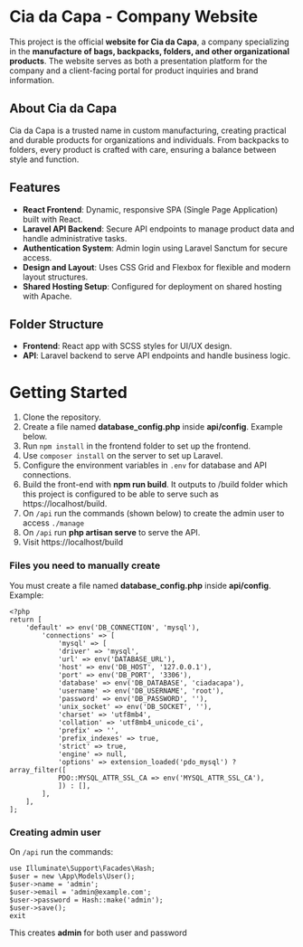 # Cia da Capa - Company Website

This project is the official **website for Cia da Capa**, a company specializing in the **manufacture of bags, backpacks, folders, and other organizational products**. The website serves as both a presentation platform for the company and a client-facing portal for product inquiries and brand information.

## About Cia da Capa

Cia da Capa is a trusted name in custom manufacturing, creating practical and durable products for organizations and individuals. From backpacks to folders, every product is crafted with care, ensuring a balance between style and function.

## Features

-   **React Frontend**: Dynamic, responsive SPA (Single Page Application) built with React.
-   **Laravel API Backend**: Secure API endpoints to manage product data and handle administrative tasks.
-   **Authentication System**: Admin login using Laravel Sanctum for secure access.
-   **Design and Layout**: Uses CSS Grid and Flexbox for flexible and modern layout structures.
-   **Shared Hosting Setup**: Configured for deployment on shared hosting with Apache.

## Folder Structure

-   **Frontend**: React app with SCSS styles for UI/UX design.
-   **API**: Laravel backend to serve API endpoints and handle business logic.

# Getting Started


1.  Clone the repository.
2.  Create a file named **database_config.php** inside **api/config**. Example below.
3.  Run `npm install` in the frontend folder to set up the frontend.
4.  Use `composer install` on the server to set up Laravel.
5.  Configure the environment variables in `.env` for database and API connections.
6.  Build the front-end with **npm run build**. It outputs to /build folder which this project is configured to be able to serve such as https://localhost/build.
7.  On `/api` run the commands (shown below) to create the admin user to access `./manage`
9.  On `/api` run **php artisan serve** to serve the API.
10.  Visit https://localhost/build

### Files you need to manually create
You must create a file named **database_config.php** inside **api/config**. Example:

```
<?php
return [
	'default' => env('DB_CONNECTION', 'mysql'),
		'connections' => [
			'mysql' => [
			'driver' => 'mysql',
			'url' => env('DATABASE_URL'),
			'host' => env('DB_HOST', '127.0.0.1'),
			'port' => env('DB_PORT', '3306'),
			'database' => env('DB_DATABASE', 'ciadacapa'),
			'username' => env('DB_USERNAME', 'root'),
			'password' => env('DB_PASSWORD', ''),
			'unix_socket' => env('DB_SOCKET', ''),
			'charset' => 'utf8mb4',
			'collation' => 'utf8mb4_unicode_ci',
			'prefix' => '',
			'prefix_indexes' => true,
			'strict' => true,
			'engine' => null,
			'options' => extension_loaded('pdo_mysql') ? array_filter([
			PDO::MYSQL_ATTR_SSL_CA => env('MYSQL_ATTR_SSL_CA'),
			]) : [],
		],
	],
];
```


### Creating admin user
On `/api` run the commands:
```
use Illuminate\Support\Facades\Hash;
$user = new \App\Models\User();
$user->name = 'admin';
$user->email = 'admin@example.com';
$user->password = Hash::make('admin');
$user->save();
exit
```
This creates **admin** for both user and password